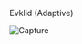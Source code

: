 Evklid (Adaptive)

![Capture](https://github.com/KayChicken/Evklid-Site/assets/105989236/5ff92e49-920b-4713-9a7a-4d33de7140aa)
